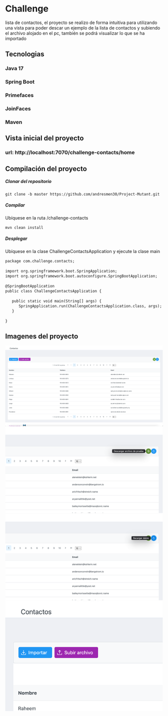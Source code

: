 # Challenge
lista de contactos, el proyecto se realizo de forma intuitiva para utilizando una vista
para poder descar un ejemplo de la lista de contactos y subiendo el archivo alojado en el pc, también
se podrá visualizar lo que se ha importado

## Tecnologias

### Java 17
### Spring Boot
### Primefaces
### JoinFaces
### Maven


## Vista inicial del proyecto

### url: http://localhost:7070/challenge-contacts/home


## Compilación del proyecto

##### Clonar del repositorio
```
git clone -b master https://github.com/andresmen30/Project-Mutant.git
```

##### Compilar

Ubíquese en la ruta /challenge-contacts
```
mvn clean install
```

##### Desplegar

Ubíquese en la clase ChallengeContactsApplication y ejecute la clase main
```
package com.challenge.contacts;

import org.springframework.boot.SpringApplication;
import org.springframework.boot.autoconfigure.SpringBootApplication;

@SpringBootApplication
public class ChallengeContactsApplication {

   public static void main(String[] args) {
      SpringApplication.run(ChallengeContactsApplication.class, args);
   }

}

```
## Imagenes del proyecto

![img.png](img.png)
![img_1.png](img_1.png)
![img_2.png](img_2.png)
![img_3.png](img_3.png)












